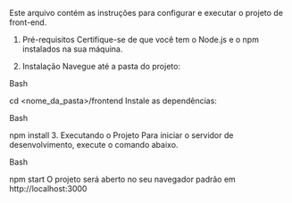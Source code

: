 Este arquivo contém as instruções para configurar e executar o projeto de front-end.

1. Pré-requisitos
Certifique-se de que você tem o Node.js e o npm instalados na sua máquina.

2. Instalação
Navegue até a pasta do projeto:

Bash

cd <nome_da_pasta>/frontend
Instale as dependências:

Bash

npm install
3. Executando o Projeto
Para iniciar o servidor de desenvolvimento, execute o comando abaixo.

Bash

npm start
O projeto será aberto no seu navegador padrão em http://localhost:3000